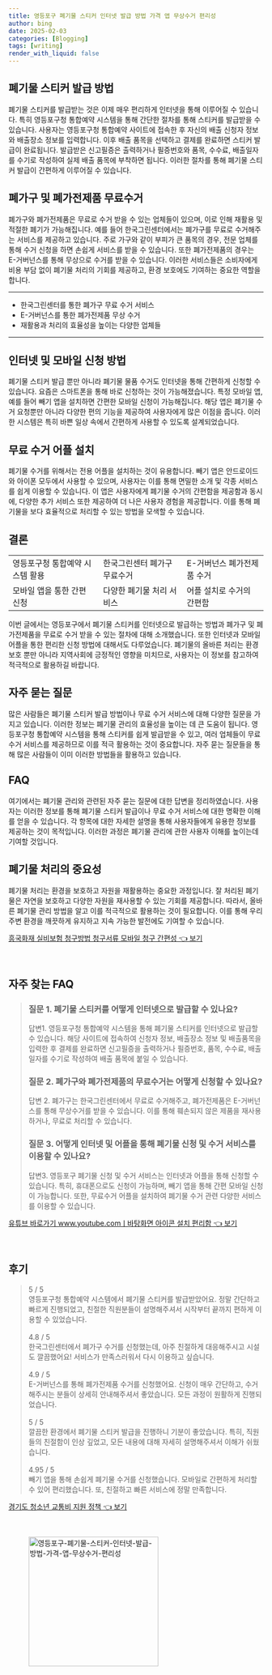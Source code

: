 ```yaml
---
title: 영등포구 폐기물 스티커 인터넷 발급 방법 가격 앱 무상수거 편리성
author: bing
date: 2025-02-03
categories: [Blogging]
tags: [writing]
render_with_liquid: false
---
```



<h2 id='폐기물 스티커 발급 방법'>폐기물 스티커 발급 방법</h2>

<p>폐기물 스티커를 발급받는 것은 이제 매우 편리하게 인터넷을 통해 이루어질 수 있습니다. 특히 영등포구청 통합예약 시스템을 통해 간단한 절차를 통해 스티커를 발급받을 수 있습니다. 사용자는 영등포구청 통합예약 사이트에 접속한 후 자신의 배출 신청자 정보와 배출장소 정보를 입력합니다. 이후 배출 품목을 선택하고 결제를 완료하면 스티커 발급이 완료됩니다. 발급받은 신고필증은 출력하거나 필증번호와 품목, 수수료, 배출일자를 수기로 작성하여 실제 배출 품목에 부착하면 됩니다. 이러한 절차를 통해 폐기물 스티커 발급이 간편하게 이루어질 수 있습니다.</p>

<h2 id='폐가구 및 폐가전제품 무료수거'>폐가구 및 폐가전제품 무료수거</h2>

<p>폐가구와 폐가전제품은 무료로 수거 받을 수 있는 업체들이 있으며, 이로 인해 재활용 및 적절한 폐기가 가능해집니다. 예를 들어 한국그린센터에서는 폐가구를 무료로 수거해주는 서비스를 제공하고 있습니다. 주로 가구와 같이 부피가 큰 품목의 경우, 전문 업체를 통해 수거 신청을 하면 손쉽게 서비스를 받을 수 있습니다. 또한 폐가전제품의 경우는 E-거버넌스를 통해 무상으로 수거를 받을 수 있습니다. 이러한 서비스들은 소비자에게 비용 부담 없이 폐기물 처리의 기회를 제공하고, 환경 보호에도 기여하는 중요한 역할을 합니다.</p>

<hr />

<ul>
    <li>한국그린센터를 통한 폐가구 무료 수거 서비스</li>
    <li>E-거버넌스를 통한 폐가전제품 무상 수거</li>
    <li>재활용과 처리의 효율성을 높이는 다양한 업체들</li>
</ul>

<hr />

<h2 id='인터넷 및 모바일 신청 방법'>인터넷 및 모바일 신청 방법</h2>

<p>폐기물 스티커 발급 뿐만 아니라 폐기물 물품 수거도 인터넷을 통해 간편하게 신청할 수 있습니다. 요즘은 스마트폰을 통해 바로 신청하는 것이 가능해졌습니다. 특정 모바일 앱, 예를 들어 빼기 앱을 설치하면 간편한 모바일 신청이 가능해집니다. 해당 앱은 폐기물 수거 요청뿐만 아니라 다양한 편의 기능을 제공하여 사용자에게 많은 이점을 줍니다. 이러한 시스템은 특히 바쁜 일상 속에서 간편하게 사용할 수 있도록 설계되었습니다.</p>

<h2 id='무료 수거 어플 설치'>무료 수거 어플 설치</h2>

<p>폐기물 수거를 위해서는 전용 어플을 설치하는 것이 유용합니다. 빼기 앱은 안드로이드와 아이폰 모두에서 사용할 수 있으며, 사용자는 이를 통해 면밀한 소개 및 각종 서비스를 쉽게 이용할 수 있습니다. 이 앱은 사용자에게 폐기물 수거의 간편함을 제공함과 동시에, 다양한 추가 서비스 또한 제공하여 더 나은 사용자 경험을 제공합니다. 이를 통해 폐기물을 보다 효율적으로 처리할 수 있는 방법을 모색할 수 있습니다.</p>

<h2 id='결론'>결론</h2>

<table>
    <tr>
        <td>영등포구청 통합예약 시스템 활용</td>
        <td>한국그린센터 폐가구 무료수거</td>
        <td>E-거버넌스 폐가전제품 수거</td>
    </tr>
    <tr>
        <td>모바일 앱을 통한 간편 신청</td>
        <td>다양한 폐기물 처리 서비스</td>
        <td>어플 설치로 수거의 간편함</td>
    </tr>
</table>

<p>이번 글에서는 영등포구에서 폐기물 스티커를 인터넷으로 발급하는 방법과 폐가구 및 폐가전제품을 무료로 수거 받을 수 있는 절차에 대해 소개했습니다. 또한 인터넷과 모바일 어플을 통한 편리한 신청 방법에 대해서도 다루었습니다. 폐기물의 올바른 처리는 환경 보호 뿐만 아니라 지역사회에 긍정적인 영향을 미치므로, 사용자는 이 정보를 참고하여 적극적으로 활용하길 바랍니다.</p>

<h2 id='자주 묻는 질문'>자주 묻는 질문</h2>

<p>많은 사람들은 폐기물 스티커 발급 방법이나 무료 수거 서비스에 대해 다양한 질문을 가지고 있습니다. 이러한 정보는 폐기물 관리의 효율성을 높이는 데 큰 도움이 됩니다. 영등포구청 통합예약 시스템을 통해 스티커를 쉽게 발급받을 수 있고, 여러 업체들이 무료 수거 서비스를 제공하므로 이를 적극 활용하는 것이 중요합니다. 자주 묻는 질문들을 통해 많은 사람들이 이미 이러한 방법들을 활용하고 있습니다.</p>

<h2 id='FAQ'>FAQ</h2>

<p>여기에서는 폐기물 관리와 관련된 자주 묻는 질문에 대한 답변을 정리하였습니다. 사용자는 이러한 정보를 통해 폐기물 스티커 발급이나 무료 수거 서비스에 대한 명확한 이해를 얻을 수 있습니다. 각 항목에 대한 자세한 설명을 통해 사용자들에게 유용한 정보를 제공하는 것이 목적입니다. 이러한 과정은 폐기물 관리에 관한 사용자 이해를 높이는데 기여할 것입니다.</p>

<h2 id='폐기물 처리의 중요성'>폐기물 처리의 중요성</h2>

<p>폐기물 처리는 환경을 보호하고 자원을 재활용하는 중요한 과정입니다. 잘 처리된 폐기물은 자연을 보호하고 다양한 자원을 재사용할 수 있는 기회를 제공합니다. 따라서, 올바른 폐기물 관리 방법을 알고 이를 적극적으로 활용하는 것이 필요합니다. 이를 통해 우리 주변 환경을 깨끗하게 유지하고 지속 가능한 발전에도 기여할 수 있습니다.</p>


<p><a class="click-button" title="흥국화재 실비보험 청구방법 청구서류 모바일 청구 간편성" href="https://blackassets.github.io/posts/%ED%9D%A5%EA%B5%AD%ED%99%94%EC%9E%AC-%EC%8B%A4%EB%B9%84%EB%B3%B4%ED%97%98-%EC%B2%AD%EA%B5%AC%EB%B0%A9%EB%B2%95-%EC%B2%AD%EA%B5%AC%EC%84%9C%EB%A5%98-%EB%AA%A8%EB%B0%94%EC%9D%BC-%EC%B2%AD%EA%B5%AC-%EA%B0%84%ED%8E%B8%EC%84%B1/" rel="dofollow">흥국화재 실비보험 청구방법 청구서류 모바일 청구 간편성 👈 보기</a></p><br>
<h2 id='자주_찾는_FAQ'>자주 찾는 FAQ</h2>
<div itemscope="" itemtype="https://schema.org/FAQPage"> 
<blockquote> 
<div itemscope="" itemprop="mainEntity" itemtype="https://schema.org/Question"> 
<h3 itemprop="name">질문 1. 폐기물 스티커를 어떻게 인터넷으로 발급할 수 있나요?</h3> 
<div itemscope="" itemprop="acceptedAnswer" itemtype="https://schema.org/Answer"> 
<span itemprop="text"> 
<p>답변1. 영등포구청 통합예약 시스템을 통해 폐기물 스티커를 인터넷으로 발급할 수 있습니다. 해당 사이트에 접속하여 신청자 정보, 배출장소 정보 및 배출품목을 입력한 후 결제를 완료하면 신고필증을 출력하거나 필증번호, 품목, 수수료, 배출일자를 수기로 작성하여 배출 품목에 붙일 수 있습니다.</p> 
</span> 
</div> 
</div> 

<div itemscope="" itemprop="mainEntity" itemtype="https://schema.org/Question"> 
<h3 itemprop="name">질문 2. 폐가구와 폐가전제품의 무료수거는 어떻게 신청할 수 있나요?</h3> 
<div itemscope="" itemprop="acceptedAnswer" itemtype="https://schema.org/Answer"> 
<span itemprop="text"> 
<p>답변 2. 폐가구는 한국그린센터에서 무료로 수거해주고, 폐가전제품은 E-거버넌스를 통해 무상수거를 받을 수 있습니다. 이를 통해 훼손되지 않은 제품을 재사용하거나, 무료로 처리할 수 있습니다.</p> 
</span> 
</div> 
</div> 

<div itemscope="" itemprop="mainEntity" itemtype="https://schema.org/Question"> 
<h3 itemprop="name">질문 3. 어떻게 인터넷 및 어플을 통해 폐기물 신청 및 수거 서비스를 이용할 수 있나요?</h3> 
<div itemscope="" itemprop="acceptedAnswer" itemtype="https://schema.org/Answer"> 
<span itemprop="text"> 
<p>답변3. 영등포구 폐기물 신청 및 수거 서비스는 인터넷과 어플을 통해 신청할 수 있습니다. 특히, 휴대폰으로도 신청이 가능하며, 빼기 앱을 통해 간편 모바일 신청이 가능합니다. 또한, 무료수거 어플을 설치하여 폐기물 수거 관련 다양한 서비스를 이용할 수 있습니다.</p> 
</span> 
</div> 
</div> 

</blockquote> 
</div>
<p><a class="click-button" title="유튜브 바로가기 www.youtube.comㅣ바탕화면 아이콘 설치 편리함" href="https://blackassets.github.io/posts/%EC%9C%A0%ED%8A%9C%EB%B8%8C-%EB%B0%94%EB%A1%9C%EA%B0%80%EA%B8%B0-www.youtube.com%E3%85%A3%EB%B0%94%ED%83%95%ED%99%94%EB%A9%B4-%EC%95%84%EC%9D%B4%EC%BD%98-%EC%84%A4%EC%B9%98-%ED%8E%B8%EB%A6%AC%ED%95%A8/" rel="dofollow">유튜브 바로가기 www.youtube.comㅣ바탕화면 아이콘 설치 편리함 👈 보기</a></p><br>
<h2 id='후기'>후기</h2>
<div itemscope itemtype="https://schema.org/Product">
  <blockquote>
  <div itemprop="review" itemscope itemtype="https://schema.org/Review">
      <div itemprop="reviewRating" itemscope itemtype="https://schema.org/Rating"> <span itemprop="ratingValue">5</span> / <span itemprop="bestRating">5</span> </div>
      <span itemprop="reviewBody">영등포구청 통합예약 시스템에서 폐기물 스티커를 발급받았어요. 정말 간단하고 빠르게 진행되었고, 친절한 직원분들이 설명해주셔서 시작부터 끝까지 편하게 이용할 수 있었습니다.</span>
  </div>
  <br>
  <div itemprop="review" itemscope itemtype="https://schema.org/Review">
      <div itemprop="reviewRating" itemscope itemtype="https://schema.org/Rating"> <span itemprop="ratingValue">4.8</span> / <span itemprop="bestRating">5</span> </div>
      <span itemprop="reviewBody">한국그린센터에서 폐가구 수거를 신청했는데, 아주 친절하게 대응해주시고 시설도 깔끔했어요! 서비스가 만족스러워서 다시 이용하고 싶습니다.</span>
  </div>
  <br>
  <div itemprop="review" itemscope itemtype="https://schema.org/Review">
      <div itemprop="reviewRating" itemscope itemtype="https://schema.org/Rating"> <span itemprop="ratingValue">4.9</span> / <span itemprop="bestRating">5</span> </div>
      <span itemprop="reviewBody">E-거버넌스를 통해 폐가전제품 수거를 신청했어요. 신청이 매우 간단하고, 수거해주시는 분들이 상세히 안내해주셔서 좋았습니다. 모든 과정이 원활하게 진행되었습니다.</span>
  </div>
  <br>
  <div itemprop="review" itemscope itemtype="https://schema.org/Review">
      <div itemprop="reviewRating" itemscope itemtype="https://schema.org/Rating"> <span itemprop="ratingValue">5</span> / <span itemprop="bestRating">5</span> </div>
      <span itemprop="reviewBody">깔끔한 환경에서 폐기물 스티커 발급을 진행하니 기분이 좋았습니다. 특히, 직원들의 친절함이 인상 깊었고, 모든 내용에 대해 자세히 설명해주셔서 이해가 쉬웠습니다.</span>
  </div>
  <br>
  <div itemprop="review" itemscope itemtype="https://schema.org/Review">
      <div itemprop="reviewRating" itemscope itemtype="https://schema.org/Rating"> <span itemprop="ratingValue">4.95</span> / <span itemprop="bestRating">5</span> </div>
      <span itemprop="reviewBody">빼기 앱을 통해 손쉽게 폐기물 수거를 신청했습니다. 모바일로 간편하게 처리할 수 있어 편리했습니다. 또, 친절하고 빠른 서비스에 정말 만족합니다.</span>
  </div>
  </blockquote>
</div>
<p><a class="click-button" title="경기도 청소년 교통비 지원 정책" href="https://blackassets.github.io/posts/%EA%B2%BD%EA%B8%B0%EB%8F%84-%EC%B2%AD%EC%86%8C%EB%85%84-%EA%B5%90%ED%86%B5%EB%B9%84-%EC%A7%80%EC%9B%90-%EC%A0%95%EC%B1%85/" rel="dofollow">경기도 청소년 교통비 지원 정책 👈 보기</a></p><br>
<figure class="image"><img src="https://blackassets.github.io/assets/img/thumbnail/영등포구-폐기물-스티커-인터넷-발급-방법-가격-앱-무상수거-편리성.webp" alt="영등포구-폐기물-스티커-인터넷-발급-방법-가격-앱-무상수거-편리성" width="256" height="256"></figure>